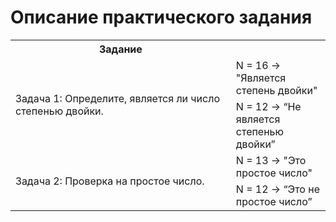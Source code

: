 # Описание практического задания

<table>
	<tr>
	    <th>Задание</th>
	</tr>
    <tr>
	    <td rowspan="2" width="70%">Задача 1: Определите, является ли число степенью двойки.</td>
		<td>N = 16 -> "Является степень двойки"</td>
	</tr>
	<tr>
	    <td>N = 12 -> “Не является степенью двойки”</td>
    </tr>
    <tr>
	    <td rowspan="2" width="70%">Задача 2: Проверка на простое число.</td>
		<td>N = 13 -> "Это простое число"</td>
	</tr>
	<tr>
	    <td>N = 12 -> “Это не простое число”</td>
    </tr>
</table>
